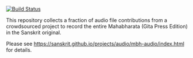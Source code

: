 [![Build Status](https://travis-ci.org/mahabharata-audio-2018/parva01-001-100.svg?branch=master)](https://travis-ci.org/mahabharata-audio-2018/parva01-101-233)

This repository collects a fraction of audio file contributions from a crowdsourced project to record the entire Mahabharata (Gita Press Edition) in the Sanskrit original.

Please see <https://sanskrit.github.io/projects/audio/mbh-audio/index.html> for details.
